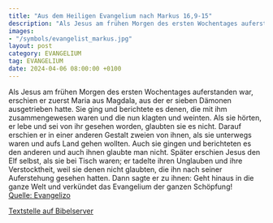 ```yaml
---
title: "Aus dem Heiligen Evangelium nach Markus 16,9-15"
description: "Als Jesus am frühen Morgen des ersten Wochentages auferstanden war, erschien er zuerst Maria aus Magdala, aus der er sieben Dämonen ausgetrieben hatte. Sie ging und berichtete es denen, die mit ihm zusammengewesen waren und die nun klagten und weinten. Als sie hörten, er lebe und...."
images:
- "/symbols/evangelist_markus.jpg"
layout: post
category: EVANGELIUM
tag: EVANGELIUM
date: 2024-04-06 08:00:00 +0100
---
```

Als Jesus am frühen Morgen des ersten Wochentages auferstanden war, erschien er zuerst Maria aus Magdala, aus der er sieben Dämonen ausgetrieben hatte.
Sie ging und berichtete es denen, die mit ihm zusammengewesen waren und die nun klagten und weinten.
Als sie hörten, er lebe und sei von ihr gesehen worden, glaubten sie es nicht.<!--more-->
Darauf erschien er in einer anderen Gestalt zweien von ihnen, als sie unterwegs waren und aufs Land gehen wollten.
Auch sie gingen und berichteten es den anderen und auch ihnen glaubte man nicht.
Später erschien Jesus den Elf selbst, als sie bei Tisch waren; er tadelte ihren Unglauben und ihre Verstocktheit, weil sie denen nicht glaubten, die ihn nach seiner Auferstehung gesehen hatten.
Dann sagte er zu ihnen: Geht hinaus in die ganze Welt und verkündet das Evangelium der ganzen Schöpfung!<br>
[Quelle: Evangelizo](https://evangeliumtagfuertag.org/DE/gospel)

[Textstelle auf Bibelserver](https://www.bibleserver.com/EU/Markus16,9-15)
